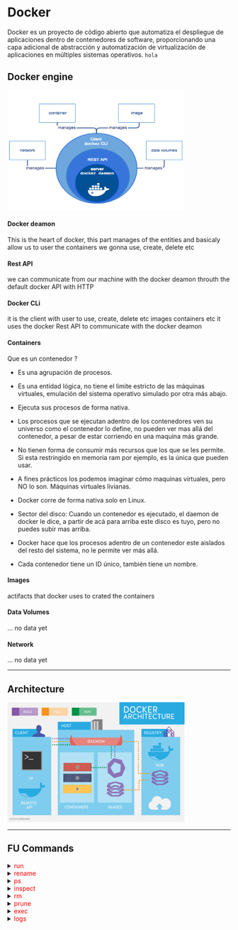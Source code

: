 # Docker
Docker es un proyecto de código abierto que automatiza el despliegue de aplicaciones dentro de contenedores de software, proporcionando una capa adicional de abstracción y automatización de virtualización de aplicaciones en múltiples sistemas operativos. `hola`
## Docker engine 
<img src="./images/DockerEngine.png" style="height: 270px; width:400px;"/>

#### Docker deamon
This is the heart of docker, this part manages of the entities and basicaly allow us to user the containers we gonna use, create, delete etc

#### Rest API
we can communicate from our machine with the docker deamon throuth the default docker API with HTTP

#### Docker CLi 
it is the client with user to use, create, delete etc images containers etc
it uses the docker Rest API to communicate with the docker deamon

#### Containers
Que es un contenedor ?

* Es una agrupación de procesos.

* Es una entidad lógica, no tiene el limite estricto de las máquinas virtuales, emulación del sistema operativo simulado por otra más abajo.

* Ejecuta sus procesos de forma nativa.

* Los procesos que se ejecutan adentro de los contenedores ven su universo como el contenedor lo define, no pueden ver mas allá del contenedor, a pesar de estar corriendo en una maquina más grande.

* No tienen forma de consumir más recursos que los que se les permite. Si esta restringido en memoria ram por ejemplo, es la única que pueden usar.

* A fines prácticos los podemos imaginar cómo maquinas virtuales, pero NO lo son. Máquinas virtuales livianas.

* Docker corre de forma nativa solo en Linux.

* Sector del disco: Cuando un contenedor es ejecutado, el daemon de docker le dice, a partir de acá para arriba este disco es tuyo, pero no puedes subir mas arriba.

* Docker hace que los procesos adentro de un contenedor este aislados del resto del sistema, no le permite ver más allá.

* Cada contenedor tiene un ID único, también tiene un nombre.
#### Images
actifacts that docker uses to crated the containers
#### Data Volumes
... no data yet
#### Network 
... no data yet

---
## Architecture
<img src="./images/architecture.png" style="height: 270px; width:400px;"/>

---
## FU Commands


<details close>
<summary><span style="color:red">run</span></summary>

`docker run <image-name> <command|>`, corre la imagen para "instanciar" el contenedor

    --name <alias-name> # asing our alias name
    -it
    --detach | -d  # run in background of the terminal, other ways blocs the term when continuos daemon
    <command|>  # expl: sudo docker run -d ubuntu tail -f /dev/null
    -p <port>:<cont> # to specify the port ur gonna export and wich port (-p 8080:80)
        # docker run --name proxy -d -p 8080:80 nginx then -> localhost:8080
</details>


<details close>
<summary><span style="color:red">rename</span></summary> 

`docker rename <old-name> <new-name>`, rename an existing container's alias name
</details>


<details close>
<summary><span style="color:red">ps</span></summary> 

`docker ps` list all runing containers

    -a # for all, shutted down included
</details>


<details close>
<summary><span style="color:red">inspect</span></summary> 

`docker inspect <id/alias>`, all description and container configuration

    --format '<filtering-query>'  # inspect --format '{{.State.Pid}}' 
</details>


<details close>
<summary><span style="color:red">rm</span></summary> 

`docker rm <id/alias>`, delete a container
</details>


<details close>
<summary><span style="color:red">prune</span></summary> 

`docker container prune <id/alias>`, delete all stoped containers
</details>


<details close>
<summary><span style="color:red">exec</span></summary> 

`docker exec <id/alias> <command-to-exec>`, ejecutar un comando dentro de a running container

    -it  # modo interactivo (sudo docker exec -it always_up bash)

</details>


<details close>
<summary><span style="color:red">logs</span></summary> 

`docker logs <id/alias>`, in order to see the logs

    -f  # ver constantemente ejem: docker logs -f proxy
    --tail <#>: to see las # of logs ejem: docker logs --tail 10 -f proxy

</details>